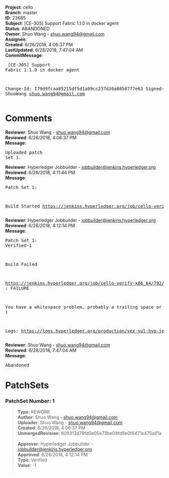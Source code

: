 <strong>Project</strong>: cello<br><strong>Branch</strong>: master<br><strong>ID</strong>: 23685<br><strong>Subject</strong>:     [CE-305] Support Fabric 1.1.0 in docker agent<br><strong>Status</strong>: ABANDONED<br><strong>Owner</strong>: Shuo Wang - shuo.wang94@gmail.com<br><strong>Assignee</strong>:<br><strong>Created</strong>: 6/26/2018, 4:06:37 PM<br><strong>LastUpdated</strong>: 6/28/2018, 7:47:04 AM<br><strong>CommitMessage</strong>:<br><pre>    [CE-305] Support Fabric 1.1.0 in docker agent

Change-Id: I79d9fcaa85215df5d1a09cc237d39a08507f7e63
Signed-off-by: ShuoWang <shuo.wang94@gmail.com>
</pre><h1>Comments</h1><strong>Reviewer</strong>: Shuo Wang - shuo.wang94@gmail.com<br><strong>Reviewed</strong>: 6/26/2018, 4:06:37 PM<br><strong>Message</strong>: <pre>Uploaded patch set 1.</pre><strong>Reviewer</strong>: Hyperledger Jobbuilder - jobbuilder@jenkins.hyperledger.org<br><strong>Reviewed</strong>: 6/26/2018, 4:11:44 PM<br><strong>Message</strong>: <pre>Patch Set 1:

Build Started https://jenkins.hyperledger.org/job/cello-verify-x86_64/792/</pre><strong>Reviewer</strong>: Hyperledger Jobbuilder - jobbuilder@jenkins.hyperledger.org<br><strong>Reviewed</strong>: 6/26/2018, 4:12:14 PM<br><strong>Message</strong>: <pre>Patch Set 1: Verified-1

Build Failed 

https://jenkins.hyperledger.org/job/cello-verify-x86_64/792/ : FAILURE

You have a whitespace problem, probably a trailing space or two. ( https://jenkins.hyperledger.org/job/cello-verify-x86_64/792/ )

Logs: https://logs.hyperledger.org/production/vex-yul-hyp-jenkins-3/cello-verify-x86_64/792</pre><strong>Reviewer</strong>: Shuo Wang - shuo.wang94@gmail.com<br><strong>Reviewed</strong>: 6/28/2018, 7:47:04 AM<br><strong>Message</strong>: <pre>Abandoned</pre><h1>PatchSets</h1><h3>PatchSet Number: 1</h3><blockquote><strong>Type</strong>: REWORK<br><strong>Author</strong>: Shuo Wang - shuo.wang94@gmail.com<br><strong>Uploader</strong>: Shuo Wang - shuo.wang94@gmail.com<br><strong>Created</strong>: 6/26/2018, 4:06:37 PM<br><strong>UnmergedRevision</strong>: 809313d78fd0e05e73be08fd9e0f6471e475a61a<br><br><strong>Approver</strong>: Hyperledger Jobbuilder - jobbuilder@jenkins.hyperledger.org<br><strong>Approved</strong>: 6/26/2018, 4:12:14 PM<br><strong>Type</strong>: Verified<br><strong>Value</strong>: -1<br><br></blockquote>